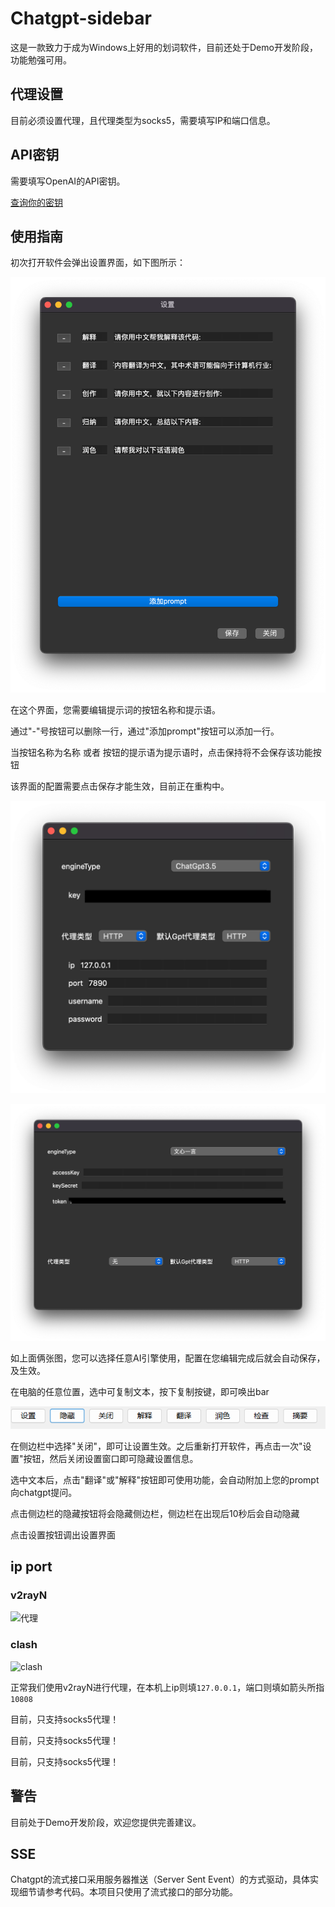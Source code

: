 # Chatgpt-sidebar

这是一款致力于成为Windows上好用的划词软件，目前还处于Demo开发阶段，功能勉强可用。

## 代理设置

目前必须设置代理，且代理类型为socks5，需要填写IP和端口信息。

## API密钥

需要填写OpenAI的API密钥。

[查询你的密钥](https://platform.openai.com/account/api-keys)


## 使用指南
初次打开软件会弹出设置界面，如下图所示：

![prompt设置界面](./src/prompte.png)

在这个界面，您需要编辑提示词的按钮名称和提示语。

通过"-"号按钮可以删除一行，通过"添加prompt"按钮可以添加一行。

当按钮名称为名称 或者 按钮的提示语为提示语时，点击保持将不会保存该功能按钮

该界面的配置需要点击保存才能生效，目前正在重构中。

![AI引擎设置，代理设置，chatgpt](./src/gpt.png)

![AI引擎设置，代理设置，文心一言](./src/baidu.png)

如上面俩张图，您可以选择任意AI引擎使用，配置在您编辑完成后就会自动保存，及生效。

在电脑的任意位置，选中可复制文本，按下复制按键，即可唤出bar

![侧边栏](./src/line1.png)

在侧边栏中选择"关闭"，即可让设置生效。之后重新打开软件，再点击一次"设置"按钮，然后关闭设置窗口即可隐藏设置信息。

选中文本后，点击"翻译"或"解释"按钮即可使用功能，会自动附加上您的prompt向chatgpt提问。

点击侧边栏的隐藏按钮将会隐藏侧边栏，侧边栏在出现后10秒后会自动隐藏

点击设置按钮调出设置界面

## ip port

### v2rayN 

![代理](./src/proxy.png)

### clash

![clash](./src/proxy_clash.png)

正常我们使用v2rayN进行代理，在本机上ip则填`127.0.0.1`，端口则填如箭头所指`10808`

目前，只支持socks5代理！

目前，只支持socks5代理！

目前，只支持socks5代理！

## 警告
目前处于Demo开发阶段，欢迎您提供完善建议。


## SSE
Chatgpt的流式接口采用服务器推送（Server Sent Event）的方式驱动，具体实现细节请参考代码。本项目只使用了流式接口的部分功能。
